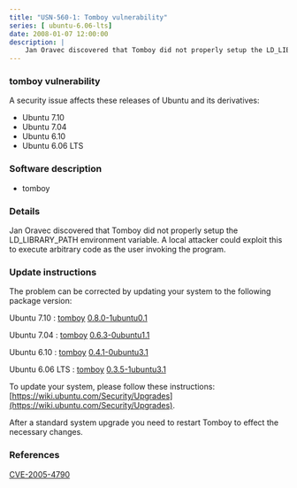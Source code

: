 ```yaml
---
title: "USN-560-1: Tomboy vulnerability"
series: [ ubuntu-6.06-lts]
date: 2008-01-07 12:00:00
description: |
    Jan Oravec discovered that Tomboy did not properly setup the LD_LIBRARY_PATH environment variable. A local attacker could exploit this to execute arbitrary code as the user invoking the program. 
--- 
```

 
### tomboy vulnerability

A security issue affects these releases of Ubuntu and its derivatives:

* Ubuntu 7.10
* Ubuntu 7.04
* Ubuntu 6.10
* Ubuntu 6.06 LTS

### Software description

* tomboy 

### Details

Jan Oravec discovered that Tomboy did not properly setup the LD_LIBRARY_PATH environment variable. A local attacker could exploit this to execute arbitrary code as the user invoking the program. 

### Update instructions

The problem can be corrected by updating your system to the following package version:

Ubuntu 7.10
 : [tomboy](https://launchpad.net/ubuntu/+source/tomboy) <span> [0.8.0-1ubuntu0.1](https://launchpad.net/ubuntu/+source/tomboy/0.8.0-1ubuntu0.1) </span> 

Ubuntu 7.04
 : [tomboy](https://launchpad.net/ubuntu/+source/tomboy) <span> [0.6.3-0ubuntu1.1](https://launchpad.net/ubuntu/+source/tomboy/0.6.3-0ubuntu1.1) </span> 

Ubuntu 6.10
 : [tomboy](https://launchpad.net/ubuntu/+source/tomboy) <span> [0.4.1-0ubuntu3.1](https://launchpad.net/ubuntu/+source/tomboy/0.4.1-0ubuntu3.1) </span> 

Ubuntu 6.06 LTS
 : [tomboy](https://launchpad.net/ubuntu/+source/tomboy) <span> [0.3.5-1ubuntu3.1](https://launchpad.net/ubuntu/+source/tomboy/0.3.5-1ubuntu3.1) </span> 

To update your system, please follow these instructions: [https://wiki.ubuntu.com/Security/Upgrades](https://wiki.ubuntu.com/Security/Upgrades).

After a standard system upgrade you need to restart Tomboy to effect the necessary changes. 

### References

 [CVE-2005-4790](http://people.ubuntu.com/~ubuntu-security/cve/CVE-2005-4790)
 
